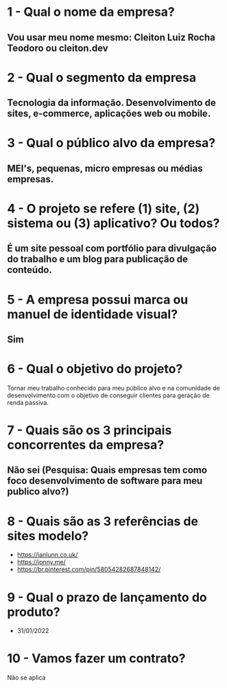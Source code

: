 # 1 - Qual o nome da empresa?

## Vou usar meu nome mesmo: Cleiton Luiz Rocha Teodoro ou cleiton.dev

# 2 - Qual o segmento da empresa

## Tecnologia da informação. Desenvolvimento de sites, e-commerce, aplicações web ou mobile.

# 3 - Qual o público alvo da empresa?

## MEI's, pequenas, micro empresas ou médias empresas.

# 4 - O projeto se refere  (1) site, (2) sistema  ou (3) aplicativo? Ou todos?

## É um site pessoal com portfólio para divulgação do trabalho e um blog para publicação de conteúdo.

# 5 - A empresa possui marca ou manuel de identidade visual?

## Sim

# 6 - Qual o objetivo do projeto?

Tornar meu trabalho conhecido para meu público alvo e na comunidade de desenvolvimento com o objetivo de conseguir clientes para geração de renda passiva.

# 7 - Quais são os 3 principais concorrentes da empresa?

## Não sei (Pesquisa: Quais empresas tem como foco desenvolvimento de software para meu publico alvo?)

# 8 - Quais são as 3 referências de sites modelo?

  * https://ianlunn.co.uk/
  * https://jonny.me/
  * https://br.pinterest.com/pin/58054282687848142/

# 9 - Qual o prazo de lançamento do produto?

  * 31/01/2022

# 10 - Vamos fazer um contrato?

  Não se aplica



